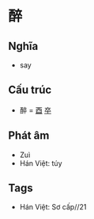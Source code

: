 # 醉

## Nghĩa

* say

## Cấu trúc
* 醉 = [酉](酉.md) [卒](卒.md)

## Phát âm

* Zuì
* Hán Việt: túy

## Tags
* Hán Việt: Sơ cấp//21

<script>window.HANZI_FIELD='醉';</script>
